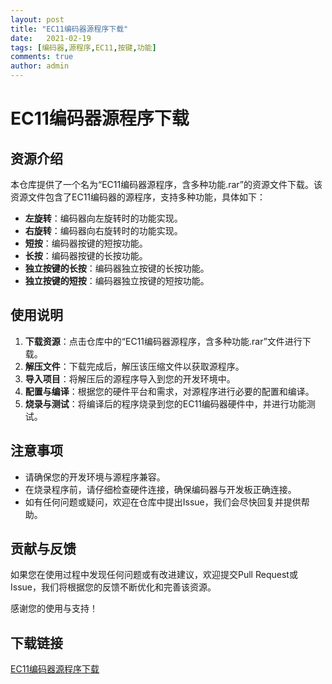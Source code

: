 ```yaml
---
layout: post
title: "EC11编码器源程序下载"
date:   2021-02-19
tags: [编码器,源程序,EC11,按键,功能]
comments: true
author: admin
---
```

# EC11编码器源程序下载

## 资源介绍

本仓库提供了一个名为“EC11编码器源程序，含多种功能.rar”的资源文件下载。该资源文件包含了EC11编码器的源程序，支持多种功能，具体如下：

- **左旋转**：编码器向左旋转时的功能实现。
- **右旋转**：编码器向右旋转时的功能实现。
- **短按**：编码器按键的短按功能。
- **长按**：编码器按键的长按功能。
- **独立按键的长按**：编码器独立按键的长按功能。
- **独立按键的短按**：编码器独立按键的短按功能。

## 使用说明

1. **下载资源**：点击仓库中的“EC11编码器源程序，含多种功能.rar”文件进行下载。
2. **解压文件**：下载完成后，解压该压缩文件以获取源程序。
3. **导入项目**：将解压后的源程序导入到您的开发环境中。
4. **配置与编译**：根据您的硬件平台和需求，对源程序进行必要的配置和编译。
5. **烧录与测试**：将编译后的程序烧录到您的EC11编码器硬件中，并进行功能测试。

## 注意事项

- 请确保您的开发环境与源程序兼容。
- 在烧录程序前，请仔细检查硬件连接，确保编码器与开发板正确连接。
- 如有任何问题或疑问，欢迎在仓库中提出Issue，我们会尽快回复并提供帮助。

## 贡献与反馈

如果您在使用过程中发现任何问题或有改进建议，欢迎提交Pull Request或Issue，我们将根据您的反馈不断优化和完善该资源。

感谢您的使用与支持！

## 下载链接

[EC11编码器源程序下载](https://pan.quark.cn/s/8ea6e24a3e41)
